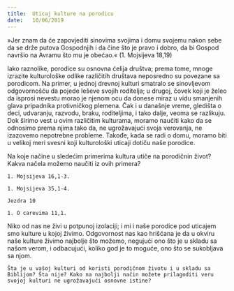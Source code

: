 ```yaml
---
title:  Uticaj kulture na porodicu
date:   10/06/2019
---
```

»Jer znam da će zapovjediti sinovima svojima i domu svojemu nakon sebe da se drže putova Gospodnjih i da čine što je pravo i dobro, da bi Gospod navršio na Avramu što mu je obećao.« (1. Mojsijeva 18,19)

Iako raznolike, porodice su osnovna ćelija društva; prema tome, mnoge izrazite kulturološke odlike različitih društava neposredno su povezane sa porodicom. Na primer, u jednoj drevnoj kulturi smatralo se sinovljevom odgovornošću da pojede leševe svojih roditelja; u drugoj, čovek koji je želeo da isprosi nevestu morao je njenom ocu da donese miraz u vidu smanjenih glava pripadnika protivničkog plemena. Čak i u današnje vreme, gledišta o deci, udvaranju, razvodu, braku, roditeljima, i tako dalje, veoma se razlikuju. Dok širimo vest u ovim različitim kulturama, moramo naučiti kako da se odnosimo prema njima tako da, ne ugrožavajući svoja verovanja, ne izazovemo nepotrebne probleme. Takođe, kada se radi o domu, moramo biti u velikoj meri svesni koji kulturološki uticaji dotiču naše porodice.

Na koje načine u sledećim primerima kultura utiče na porodičnin život? Kakva načela možemo naučiti iz ovih primera?

`1. Mojsijeva 16,1-3.`

`1. Mojsijeva 35,1-4.`

`Jezdra 10`

`1. O carevima 11,1.`

Niko od nas ne živi u potpunoj izolaciji; i mi i naše porodice pod uticajem smo kulture u kojoj živimo. Odgovornost nas kao hrišćana je da u okviru naše kulture živimo najbolje što možemo, negujući ono što je u skladu sa našom verom, i odbacujući, koliko god je to moguće, ono što se sukobljava sa njom.

`Šta je u vašoj kulturi od koristi porodičnom životu i u skladu sa Biblijom? Šta nije? Kako na najbolji način možete prilagoditi veru svojoj kulturi ne ugrožavajući osnovne istine? `
